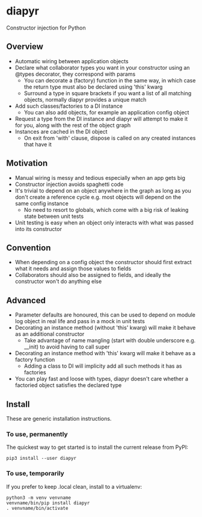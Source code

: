 # diapyr
Constructor injection for Python

## Overview
* Automatic wiring between application objects
* Declare what collaborator types you want in your constructor using an @types decorator, they correspond with params
    * You can decorate a (factory) function in the same way, in which case the return type must also be declared using 'this' kwarg
    * Surround a type in square brackets if you want a list of all matching objects, normally diapyr provides a unique match
* Add such classes/factories to a DI instance
    * You can also add objects, for example an application config object
* Request a type from the DI instance and diapyr will attempt to make it for you, along with the rest of the object graph
* Instances are cached in the DI object
    * On exit from 'with' clause, dispose is called on any created instances that have it

## Motivation
* Manual wiring is messy and tedious especially when an app gets big
* Constructor injection avoids spaghetti code
* It's trivial to depend on an object anywhere in the graph as long as you don't create a reference cycle e.g. most objects will depend on the same config instance
    * No need to resort to globals, which come with a big risk of leaking state between unit tests
* Unit testing is easy when an object only interacts with what was passed into its constructor

## Convention
* When depending on a config object the constructor should first extract what it needs and assign those values to fields
* Collaborators should also be assigned to fields, and ideally the constructor won't do anything else

## Advanced
* Parameter defaults are honoured, this can be used to depend on module log object in real life and pass in a mock in unit tests
* Decorating an instance method (without 'this' kwarg) will make it behave as an additional constructor
    * Take advantage of name mangling (start with double underscore e.g. \_\_init) to avoid having to call super
* Decorating an instance method with 'this' kwarg will make it behave as a factory function
    * Adding a class to DI will implicity add all such methods it has as factories
* You can play fast and loose with types, diapyr doesn't care whether a factoried object satisfies the declared type

## Install
These are generic installation instructions.

### To use, permanently
The quickest way to get started is to install the current release from PyPI:
```
pip3 install --user diapyr
```

### To use, temporarily
If you prefer to keep .local clean, install to a virtualenv:
```
python3 -m venv venvname
venvname/bin/pip install diapyr
. venvname/bin/activate
```
